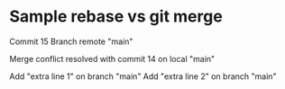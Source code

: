 # Sample rebase vs git merge

Commit 15
Branch remote "main"

Merge conflict resolved with commit 14 on local "main"

Add "extra line 1" on branch "main"
Add "extra line 2" on branch "main"
